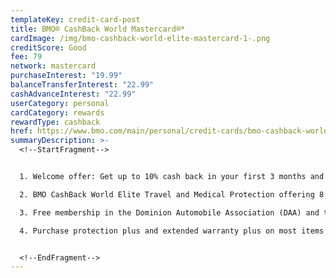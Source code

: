```yaml
---
templateKey: credit-card-post
title: BMO® CashBack World Mastercard®*
cardImage: /img/bmo-cashback-world-elite-mastercard-1-.png
creditScore: Good
fee: 79
network: mastercard
purchaseInterest: "19.99"
balanceTransferInterest: "22.99"
cashAdvanceInterest: "22.99"
userCategory: personal
cardCategory: rewards
rewardType: cashback
href: https://www.bmo.com/main/personal/credit-cards/bmo-cashback-world-elite-mastercard/
summaryDescription: >-
  <!--StartFragment-->


  1. Welcome offer: Get up to 10% cash back in your first 3 months and the $120 annual fee waived in the first year.\

  2. BMO CashBack World Elite Travel and Medical Protection offering 8 day Out of Province / Out of Country Emergency Medical protection up to $2MM, Collision Damage Waiver on rental cars, and more.\

  3. Free membership in the Dominion Automobile Association (DAA) and the benefits of their BMO Roadside Assistance Program (Basic Coverage)\

  4. Purchase protection plus and extended warranty plus on most items bought with your card


  <!--EndFragment-->
---
```

